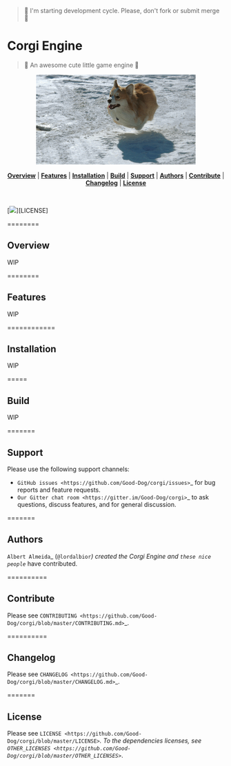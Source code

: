 
> :construction: I'm starting development cycle. Please, don't fork or submit merge :construction:

Corgi Engine
============


> :dog: An awesome cute little game engine :dog:

<p align="center">
  <img src=assets/README/gifs/corgi-gif8.gif />
</p>


<p align="center">
<b><a href="#overview">Overview</a></b>
|
<b><a href="#features">Features</a></b>
|
<b><a href="#installation">Installation</a></b>
|
<b><a href="#build">Build</a></b>
|
<b><a href="#support">Support</a></b>
|
<b><a href="#authors">Authors</a></b>
|
<b><a href="#contribute">Contribute</a></b>
|
<b><a href="#changelog">Changelog</a></b>
|
<b><a href="#license">License</a></b>
</p>
<br>

[![](http://img.shields.io/badge/license-MIT-blue.svg?style=flat-square)][LICENSE]


========
## Overview


WIP

========
## Features


WIP

============
## Installation


WIP

=====
## Build


WIP

=======
## Support


Please use the following support channels:

* `GitHub issues <https://github.com/Good-Dog/corgi/issues>`_
  for bug reports and feature requests.
* `Our Gitter chat room <https://gitter.im/Good-Dog/corgi>`_
  to ask questions, discuss features, and for general discussion.


=======
## Authors


`Albert Almeida`_  (`@lordalbior`_) created the Corgi Engine and `these nice people`_
have contributed.


==========
## Contribute


Please see `CONTRIBUTING <https://github.com/Good-Dog/corgi/blob/master/CONTRIBUTING.md>`_.


==========
## Changelog



Please see `CHANGELOG <https://github.com/Good-Dog/corgi/blob/master/CHANGELOG.md>`_.


=======
## License


Please see `LICENSE <https://github.com/Good-Dog/corgi/blob/master/LICENSE>`_.
To the dependencies licenses, see `OTHER_LICENSES <https://github.com/Good-Dog/corgi/blob/master/OTHER_LICENSES>`_.








